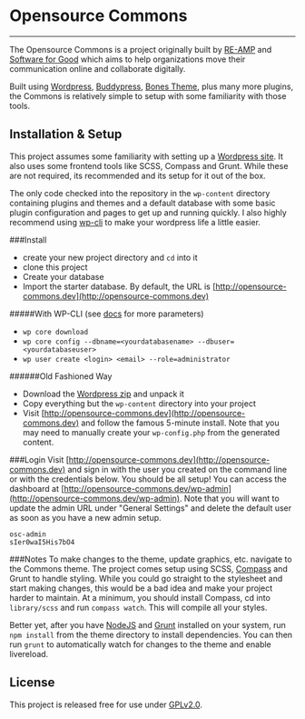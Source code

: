 # Opensource Commons
----

The Opensource Commons is a project originally built by [RE-AMP](http://www.reamp.org/) and [Software for Good](http://www.softwareforgood.com) which aims to help organizations move their communication online and collaborate digitally.

Built using [Wordpress](http://www.wordpress.org), [Buddypress](http://www.buddypress.org), [Bones Theme](http://themble.com/bones/), plus many more plugins, the Commons is relatively simple to setup with some familiarity with those tools.

## Installation & Setup
This project assumes some familiarity with setting up a [Wordpress site](https://codex.wordpress.org/Installing_WordPress). It also uses some frontend tools like SCSS, Compass and Grunt. While these are not required, its recommended and its setup for it out of the box.

The only code checked into the repository in the `wp-content` directory containing plugins and themes and a default database with some basic plugin configuration and pages to get up and running quickly. I also highly recommend using [wp-cli](http://wp-cli.org/) to make your wordpress life a little easier. 

###Install
* create your new project directory and `cd` into it
* clone this project
* Create your database
* Import the starter database. By default, the URL is [http://opensource-commons.dev](http://opensource-commons.dev)

#####With WP-CLI (see [docs](http://wp-cli.org/commands/) for more parameters)

* `wp core download`
* `wp core config --dbname=<yourdatabasename> --dbuser=<yourdatabaseuser>`
* `wp user create <login> <email> --role=administrator`

######Old Fashioned Way
* Download the [Wordpress zip](https://wordpress.org/download/) and unpack it
* Copy everything but the `wp-content` directory into your project
* Visit [http://opensource-commons.dev](http://opensource-commons.dev) and follow the famous 5-minute install. Note that you may need to manually create your `wp-config.php` from the generated content.

###Login
Visit [http://opensource-commons.dev](http://opensource-commons.dev) and sign in with the user you created on the command line or with the credentials below. You should be all setup! You can access the dashboard at [http://opensource-commons.dev/wp-admin](http://opensource-commons.dev/wp-admin). Note that you will want to update the admin URL under "General Settings" and delete the default user as soon as you have a new admin setup.


```
osc-admin
sIer0waI5His7bO4
```

###Notes
To make changes to the theme, update graphics, etc. navigate to the Commons theme. The project comes setup using SCSS, [Compass](http://compass-style.org/install/) and Grunt to handle styling. While you could go straight to the stylesheet and start making changes, this would be a bad idea and make your project harder to maintain. At a minimum, you should install Compass, cd into `library/scss` and run `compass watch`. This will compile all your styles. 

Better yet, after you have [NodeJS](http://nodejs.org/) and [Grunt](http://gruntjs.com/) installed on your system, run `npm install` from the theme directory to install dependencies. You can then run `grunt` to automatically watch for changes to the theme and enable livereload.

## License
This project is released free for use under [GPLv2.0](wordpress-commons/gnu-gpl-v2.0.md). 